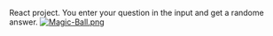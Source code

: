 React project. You enter your question in the input and get a randome answer.
[![Magic-Ball.png](https://i.postimg.cc/2SjtSHYT/Magic-Ball.png)](https://postimg.cc/kBZsjvBt)
